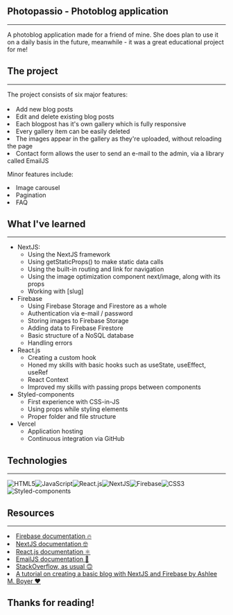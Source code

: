 ## Photopassio - Photoblog application

<hr>
A photoblog application made for a friend of mine. She does plan to use it on a daily basis in the future, meanwhile - it was a great educational project for me!</br>

## The project

<hr>
The project consists of six major features:</br></br>
<li>Add new blog posts
<li>Edit and delete existing blog posts
<li>Each blogpost has it's own gallery which is fully responsive
<li>Every gallery item can be easily deleted
<li>The images appear in the gallery as they're uploaded, without reloading the page
<li>Contact form allows the user to send an e-mail to the admin, via a library called EmailJS

Minor features include:

<li>Image carousel
<li>Pagination
<li>FAQ

## What I've learned

<hr>
<ul>
<li>NextJS:
<ul> 
<li>Using the NextJS framework
<li>Using getStaticProps() to make static data calls
<li>Using the built-in routing and link for navigation
<li>Using the image optimization component next/image, along with its props
<li>Working with [slug]
</ul>
<li>Firebase
<ul>
<li>Using Firebase Storage and Firestore as a whole
<li>Authentication via e-mail / password
<li>Storing images to Firebase Storage
<li>Adding data to Firebase Firestore
<li>Basic structure of a NoSQL database
<li>Handling errors
</ul>
<li>React.js
<ul>
<li>Creating a custom hook
<li>Honed my skills with basic hooks such as useState, useEffect, useRef
<li>React Context
<li>Improved my skills with passing props between components
</ul>
<li>Styled-components
<ul>
<li>First experience with CSS-in-JS
<li>Using props while styling elements
<li>Proper folder and file structure
</ul>
<li> Vercel
<ul>
<li> Application hosting
<li> Continuous integration via GitHub
</ul>
</ul>

## Technologies

<hr>
<img align="center" alt="HTML5" src="https://img.shields.io/badge/HTML5-E34F26?style=for-the-badge&logo=html5&logoColor=white"/><img align="center" alt="JavaScript" src="https://img.shields.io/badge/JavaScript-323330?style=for-the-badge&logo=javascript&logoColor=F7DF1E"/><img align="center" alt="React.js" src="https://img.shields.io/badge/React-20232A?style=for-the-badge&logo=react&logoColor=61DAFB"/><img align="center" alt="NextJS"  src="https://img.shields.io/badge/next.js-000000?style=for-the-badge&logo=nextdotjs&logoColor=white"/><img align="center" alt="Firebase" src="https://img.shields.io/badge/firebase-ffca28?style=for-the-badge&logo=firebase&logoColor=black"/><img align="center" alt="CSS3" src="https://img.shields.io/badge/CSS3-1572B6?style=for-the-badge&logo=css3&logoColor=white"/><img align="center" alt="Styled-components"  src="https://img.shields.io/badge/styled--components-DB7093?style=for-the-badge&logo=styled-components&logoColor=white"/>

## Resources

<hr>
<li> <a href="https://firebase.google.com/docs">Firebase documentation 🔥</a>
<li> <a href="https://nextjs.org/docs">NextJS documentation 🤓</a>
<li> <a href="https://reactjs.org/">React.js documentation ⚛️</a>
<li> <a href="https://www.emailjs.com/">EmailJS documentation 📧</a>
<li> <a href="https://stackoverflow.com/">StackOverflow, as usual 🙃</a>
<li> <a href="https://ashleemboyer.com/blog/series/nextjs-firebase-blog">A tutorial on creating a basic blog with NextJS and Firebase by Ashlee M. Boyer ❤️</a>

## Thanks for reading!
